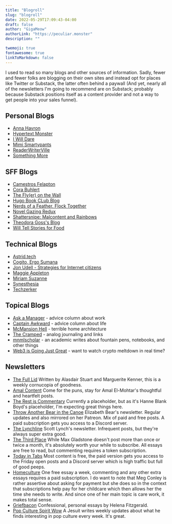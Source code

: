 ```yaml
---
title: "Blogroll"
slug: "blogroll"
date: 2022-05-29T17:09:43-04:00
draft: false
author: "GigaMeow"
authorLink: "https://peculiar.monster"
description: ""

twemoji: true
fontawesome: true
linkToMarkdown: false
---
```


I used to read so many blogs and other sources of information. Sadly, fewer and fewer folks are blogging on their own sites and instead opt for places like Twitter or Substack, the latter often behind a paywall (And yet, nearly all of the newsletters I'm going to recommend are on Substack; probably because Substack positions itself as a content provider and not a way to get people into your sales funnel).

## Personal Blogs
- [Anna Havron](https://www.annahavron.com)
- [Hypertext Monster](https://hypertext.monster)
- [I Will Dare](https://www.iwilldare.com)
- [Mimi Smartypants](https://mimismartypants.com/)
- [ReaderWriterVille](https://readerwriterville.com/)
- [Something More](https://myextensivereading.wordpress.com/)

## SFF Blogs
- [Camestros Felapton](https://camestrosfelapton.wordpress.com/)
- [Cora Buhlert](http://corabuhlert.com/)
- [The Fly(er) on the Wall](https://flyeronthewall.wordpress.com/)
- [Hugo Book CLub Blog](https://hugoclub.blogspot.com/)
- [Nerds of a Feather, Flock Together](http://www.nerds-feather.com/)
- [Novel Gazing Redux](https://marissalingen.com/)
- [Shattersnipe: Malcontent and Rainbows](https://fozmeadows.wordpress.com/)
- [Theodora Goss's Blog](https://theodoragoss.com/)
- [Will Tell Stories for Food](https://naomikritzer.com/)

## Technical Blogs
- [Astrid.tech](https://astrid.tech/)
- [Cogito, Ergo Sumana](https://harihareswara.net/)
- [Jon Udell - Strategies for Internet citizens](https://blog.jonudell.net)
- [Maggie Appleton](https://maggieappleton.com)
- [Miriam Suzanne](https://www.miriamsuzanne.com/)
- [Synesthesia](https://www.synesthesia.co.uk/)
- [Techzerker](https://techzerker.com/)

## Topical Blogs
- [Ask a Manager](https://www.askamanager.org/) - advice column about work
- [Captain Awkward](https://captainawkward.com/) - advice column about life
- [McMansion Hell](https://mcmansionhell.com/) - terrible home architecture
- [The Cramped](http://www.thecramped.com/) - analog journaling and links
- [mnmlscholar](https://www.mnmlscholar.com/) - an academic writes about fountain pens, notebooks, and other things
- [Web3 is Going Just Great](https://web3isgoinggreat.com/) - want to watch crypto meltdown in real time? 


## Newsletters
- [The Full Lid](https://mailchi.mp/5a1f74b9a7fd/thefulllid) Written by Alasdair Stuart and Marguerite Kenner, this is a weekly cornucopia of goodness.
- [Amal Content](https://amal.substack.com/) Come for the puns, stay for Amal El-Mohtar's thoughtful and heartfelt posts.
- [The Rest is Commentary](https://hanneblankboyd.substack.com/) Currently a placeholder, but as it's Hanne Blank Boyd's placeholder, I'm expecting great things here.
- [Throw Another Bear in the Canoe](https://throwanotherbearinthecanoe.substack.com/) Elizabeth Bear's newsletter. Regular updates and also mirrored on her Patreon. Mix of paid and free posts. A paid subscription gets you access to a Discord server.
- [The Lynchline](https://scottlynch.substack.com) Scott Lynch's newsletter. Infrequent posts, but they're always super extra good.
- [The Third Place](https://maxgladstone.substack.com/) While Max Gladstone doesn't post more than once or twice a month, it's absolutely worth your while to subscribe. All essays are free to read, but commenting requires a token subscription.
- [Today in Tabs](https://www.todayintabs.com) Most content is free, the paid version gets you access to the Friday open posts and a Discord server which is high traffic but full of good peeps.
- [Homeculture](https://homeculture.substack.com/) One free essay a week, commenting and any other extra essays requires a paid subscription. I do want to note that Meg Conley is rather assertive about asking for payment but she does so in the context that subscriptions help pay for her childcare which then allows her the time she needs to write. And since one of her main topic is care work, it makes total sense.
- [Griefbacon](https://griefbacon.substack.com/) Confessional, personal essays by Helena Fitzgerald.
- [Pop Culture Spirit Wow](https://jimmcdermott.substack.com) A Jesuit writes weekly updates about what he finds interesting in pop culture every week. It's great.
